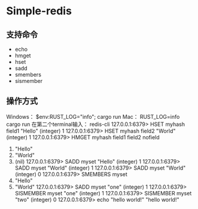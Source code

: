 # Simple-redis

## 支持命令

- echo
- hmget
- hset
- sadd
- smembers
- sismember

## 操作方式

Windows：
$env:RUST_LOG="info"; cargo run
Mac：
RUST_LOG=info cargo run
在第二个terminal输入：
redis-cli
127.0.0.1:6379> HSET myhash field1 "Hello"
(integer) 1
127.0.0.1:6379> HSET myhash field2 "World"
(integer) 1
127.0.0.1:6379> HMGET myhash field1 field2 nofield
1) "Hello"
2) "World"
3) (nil)
127.0.0.1:6379> SADD myset "Hello"
(integer) 1
127.0.0.1:6379> SADD myset "World"
(integer) 1
127.0.0.1:6379> SADD myset "World"
(integer) 0
127.0.0.1:6379> SMEMBERS myset
1) "Hello"
2) "World"
127.0.0.1:6379> SADD myset "one"
(integer) 1
127.0.0.1:6379> SISMEMBER myset "one"
(integer) 1
127.0.0.1:6379> SISMEMBER myset "two"
(integer) 0
127.0.0.1:6379> echo "hello world!"
"hello world!"